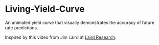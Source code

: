 # Living-Yield-Curve
An animated yield curve that visually demonstrates the accuracy of future rate predictions.

Inspired by this video from Jim Laird at [Laird Research](https://lairdresearch.com/?p=119).
